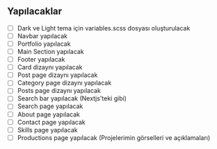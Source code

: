 ## Yapılacaklar

- [ ] Dark ve Light tema için variables.scss dosyası oluşturulacak
- [ ] Navbar yapılacak
- [ ] Portfolio yapılacak
- [ ] Main Section yapılacak
- [ ] Footer yapılacak
- [ ] Card dizaynı yapılacak
- [ ] Post page dizaynı yapılacak
- [ ] Category page dizaynı yapılacak
- [ ] Posts page dizaynı yapılacak
- [ ] Search bar yapılacak (Nextjs'teki gibi)
- [ ] Search page yapılacak
- [ ] About page yapılacak
- [ ] Contact page yapılacak
- [ ] Skills page yapılacak
- [ ] Productions page yapılacak (Projelerimin görselleri ve açıklamaları)
